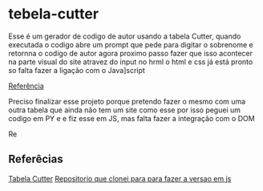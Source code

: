 # tebela-cutter
<p>Esse é um gerador de codigo de autor usando a tabela Cutter, quando executada o codigo abre um prompt que pede para digitar o sobrenome e retornna o codigo de autor agora proximo passo fazer que isso acontecer na parte visual do site atravez do input no hrml o html e css já está pronto so falta fazer a ligação com o Java]script </p>
<a href="https://www.tabelacutter.com/">Referência</a>
<p>Preciso finalizar esse projeto porque pretendo fazer o mesmo com uma outra tabela que ainda não tem um site como esse por isso peguei um codigo em PY e e fiz esse em JS, mas falta fazer a integração com o DOM</p>
Re

## Referêcias
<a href="https://www.tabelacutter.com/">Tabela Cutter</a>
<a href="https://github.com/bcunhasa/gerador-cutter">Repositorio que clonei para para fazer a versao em js</a>


